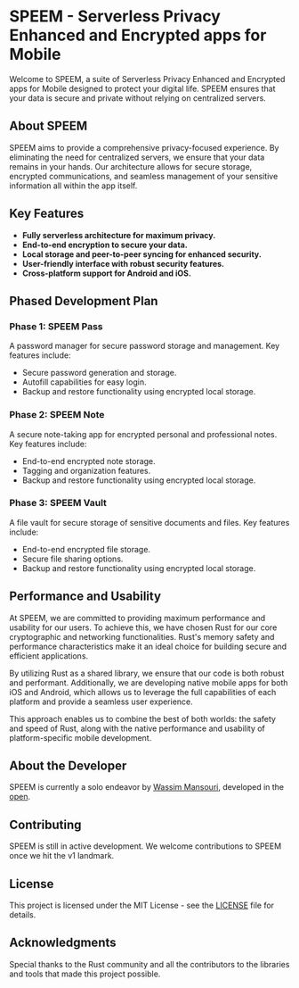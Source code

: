 # SPEEM - Serverless Privacy Enhanced and Encrypted apps for Mobile

Welcome to SPEEM, a suite of Serverless Privacy Enhanced and Encrypted apps for Mobile designed to protect your digital life. SPEEM ensures that your data is secure and private without relying on centralized servers.

## About SPEEM

SPEEM aims to provide a comprehensive privacy-focused experience. By eliminating the need for centralized servers, we ensure that your data remains in your hands. Our architecture allows for secure storage, encrypted communications, and seamless management of your sensitive information all within the app itself.

## Key Features

- **Fully serverless architecture for maximum privacy.**
- **End-to-end encryption to secure your data.**
- **Local storage and peer-to-peer syncing for enhanced security.**
- **User-friendly interface with robust security features.**
- **Cross-platform support for Android and iOS.**

## Phased Development Plan

### Phase 1: SPEEM Pass

A password manager for secure password storage and management. Key features include:
- Secure password generation and storage.
- Autofill capabilities for easy login.
- Backup and restore functionality using encrypted local storage.

### Phase 2: SPEEM Note

A secure note-taking app for encrypted personal and professional notes. Key features include:
- End-to-end encrypted note storage.
- Tagging and organization features.
- Backup and restore functionality using encrypted local storage.

### Phase 3: SPEEM Vault

A file vault for secure storage of sensitive documents and files. Key features include:
- End-to-end encrypted file storage.
- Secure file sharing options.
- Backup and restore functionality using encrypted local storage.

## Performance and Usability

At SPEEM, we are committed to providing maximum performance and usability for our users. To achieve this, we have chosen Rust for our core cryptographic and networking functionalities. Rust's memory safety and performance characteristics make it an ideal choice for building secure and efficient applications.

By utilizing Rust as a shared library, we ensure that our code is both robust and performant. Additionally, we are developing native mobile apps for both iOS and Android, which allows us to leverage the full capabilities of each platform and provide a seamless user experience.

This approach enables us to combine the best of both worlds: the safety and speed of Rust, along with the native performance and usability of platform-specific mobile development.

## About the Developer

SPEEM is currently a solo endeavor by [Wassim Mansouri](https://wassimans.com), developed in the [open](https://github.com/SPEEM-App/speem-app).

## Contributing

SPEEM is still in active development. We welcome contributions to SPEEM once we hit the v1 landmark.

## License

This project is licensed under the MIT License - see the [LICENSE](LICENSE) file for details.

## Acknowledgments

Special thanks to the Rust community and all the contributors to the libraries and tools that made this project possible.
